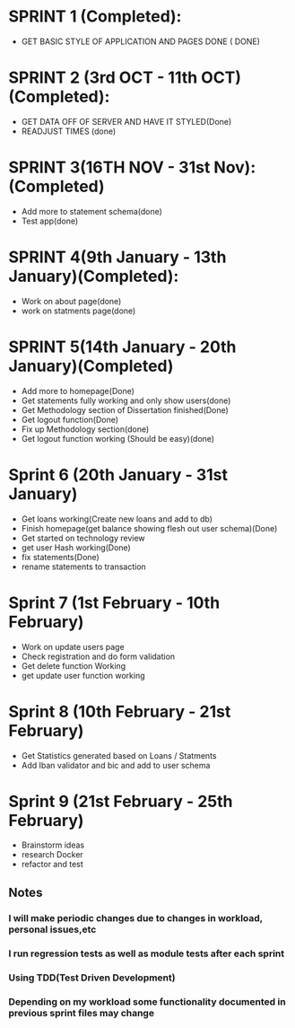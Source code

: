 # SPRINT 1 (Completed):
+ GET BASIC STYLE OF APPLICATION AND PAGES DONE ( DONE)
# SPRINT 2 (3rd OCT - 11th OCT) (Completed):
+ GET DATA OFF OF SERVER AND HAVE IT STYLED(Done)
+ READJUST TIMES (done)
# SPRINT 3(16TH NOV - 31st Nov):(Completed)
+ Add more to statement schema(done)
+ Test app(done)
# SPRINT 4(9th January - 13th January)(Completed):
+ Work on about page(done)
+ work on statments page(done)
# SPRINT 5(14th January - 20th January)(Completed)
+ Add more to homepage(Done)
+ Get statements fully working and only show users(done)
+ Get Methodology section of Dissertation finished(Done)
+ Get logout function(Done)
+ Fix up Methodology section(done)
+ Get logout function working (Should be easy)(done)
# Sprint 6 (20th January - 31st January)
+ Get loans working(Create new loans and add to db)
+ Finish homepage(get balance showing flesh out user schema)(Done)
+ Get started on technology review
+ get user Hash working(Done)
+ fix statements(Done)
+ rename statements to transaction
# Sprint 7 (1st February - 10th February)
+ Work on update users page
+ Check registration and do form validation
+ Get delete function Working
+ get update user function working
# Sprint 8 (10th February - 21st February)
+ Get Statistics generated based on Loans / Statments
+ Add Iban validator and bic and add to user schema
# Sprint 9 (21st February - 25th February)
+ Brainstorm ideas
+ research Docker
+ refactor and test
## Notes
### I will make periodic changes due to changes in workload, personal issues,etc
### I run regression tests as well as module tests after each sprint
### Using TDD(Test Driven Development)
### Depending on my workload some functionality documented in previous sprint files may change
